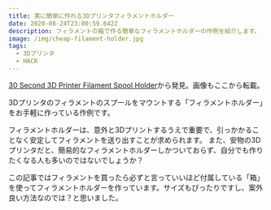 ```yaml
---
title: 実に簡単に作れる3Dプリンタフィラメントホルダー
date: 2020-08-24T23:00:59.642Z
description: フィラメントの箱で作る簡単なフィラメントホルダーの作例を紹介します。
image: /img/cheap-filament-holder.jpg
tags:
  - 3Dプリンタ
  - HACK
---
```

[30 Second 3D Printer Filament Spool Holder](https://hackaday.io/project/10765-30-second-3d-printer-filament-spool-holder)から発見。画像もここから転載。

3Dプリンタのフィラメントのスプールをマウントする「フィラメントホルダー」をお手軽に作っている作例です。

フィラメントホルダーは、意外と3Dプリントするうえで重要で、引っかかることなく安定してフィラメントを送り出すことが求められます。
また、安物の3Dプリンタだと、簡易的なフィラメントホルダーしかついておらず、自分でも作りたくなる人も多いのではないでしょうか？

この記事ではフィラメントを買ったら必ずと言っていいほど付属している「箱」を使ってフィラメントホルダーを作っています。サイズもぴったりですし、案外良い方法なのでは？と思いました。
